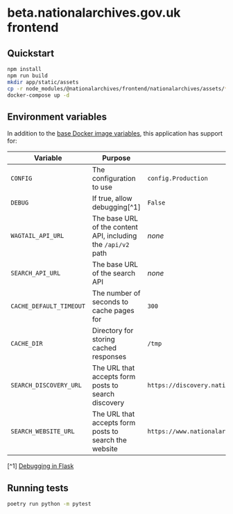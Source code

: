 # beta.nationalarchives.gov.uk frontend

## Quickstart

```sh
npm install
npm run build
mkdir app/static/assets
cp -r node_modules/@nationalarchives/frontend/nationalarchives/assets/* app/static/assets
docker-compose up -d
```

## Environment variables

In addition to the [base Docker image variables](https://github.com/nationalarchives/docker/blob/main/docker/tna-python/README.md#environment-variables), this application has support for:

| Variable                | Purpose                                                       | Default                                               |
| ----------------------- | ------------------------------------------------------------- | ----------------------------------------------------- |
| `CONFIG`                | The configuration to use                                      | `config.Production`                             |
| `DEBUG`                 | If true, allow debugging[^1]                                  | `False`                                               |
| `WAGTAIL_API_URL`       | The base URL of the content API, including the `/api/v2` path | _none_                                                |
| `SEARCH_API_URL`        | The base URL of the search API                                | _none_                                                |
| `CACHE_DEFAULT_TIMEOUT` | The number of seconds to cache pages for                      | `300`                                                 |
| `CACHE_DIR`             | Directory for storing cached responses                        | `/tmp`                                                |
| `SEARCH_DISCOVERY_URL`  | The URL that accepts form posts to search discovery           | `https://discovery.nationalarchives.gov.uk/results/r` |
| `SEARCH_WEBSITE_URL`    | The URL that accepts form posts to search the website         | `https://www.nationalarchives.gov.uk/search/results`  |

[^1] [Debugging in Flask](https://flask.palletsprojects.com/en/2.3.x/debugging/)

## Running tests

```sh
poetry run python -m pytest
```
